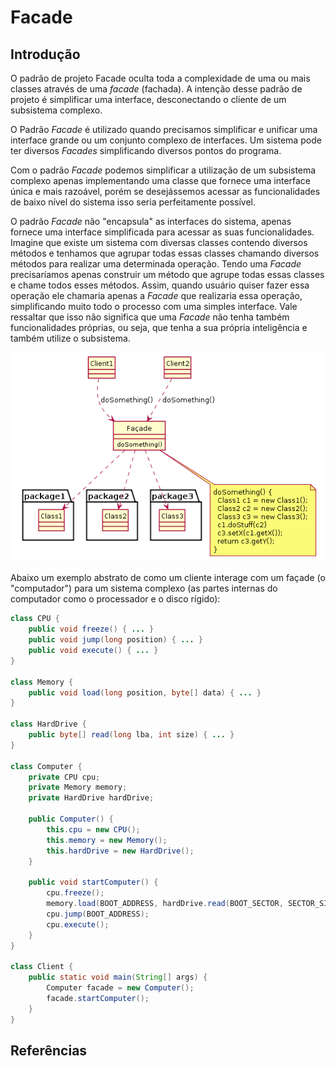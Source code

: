 # Facade

## Introdução

O padrão de projeto Facade oculta toda a complexidade de uma ou mais classes através de uma *facade* (fachada). A intenção desse padrão de projeto é simplificar uma interface, desconectando o cliente de um subsistema complexo.

O Padrão *Facade* é utilizado quando precisamos simplificar e unificar uma interface grande ou um conjunto complexo de interfaces. Um sistema pode ter diversos *Facades* simplificando diversos pontos do programa.

Com o padrão *Facade* podemos simplificar a utilização de um subsistema complexo apenas implementando uma classe que fornece uma interface única e mais razoável, porém se desejássemos acessar as funcionalidades de baixo nível do sistema isso seria perfeitamente possível.

O padrão *Facade* não "encapsula" as interfaces do sistema, apenas fornece uma interface simplificada para acessar as suas funcionalidades. Imagine que existe um sistema com diversas classes contendo diversos métodos e tenhamos que agrupar todas essas classes chamando diversos métodos para realizar uma determinada operação. Tendo uma *Facade* precisaríamos apenas construir um método que agrupe todas essas classes e chame todos esses métodos. Assim, quando usuário quiser fazer essa operação ele chamaria apenas a *Facade* que realizaria essa operação, simplificando muito todo o processo com uma simples interface. Vale ressaltar que isso não significa que uma *Facade* não tenha também funcionalidades próprias, ou seja, que tenha a sua própria inteligência e também utilize o subsistema.

![exemplo_padrao_facade](assets/facade-exemplo-padrao.png)

Abaixo um exemplo abstrato de como um cliente interage com um façade (o "computador") para um sistema complexo (as partes internas do computador como o processador e o disco rígido):

```java
class CPU {
    public void freeze() { ... }
    public void jump(long position) { ... }
    public void execute() { ... }
}

class Memory {
    public void load(long position, byte[] data) { ... }
}

class HardDrive {
    public byte[] read(long lba, int size) { ... }
}

class Computer {
    private CPU cpu;
    private Memory memory;
    private HardDrive hardDrive;

    public Computer() {
        this.cpu = new CPU();
        this.memory = new Memory();
        this.hardDrive = new HardDrive();
    }

    public void startComputer() {
        cpu.freeze();
        memory.load(BOOT_ADDRESS, hardDrive.read(BOOT_SECTOR, SECTOR_SIZE));
        cpu.jump(BOOT_ADDRESS);
        cpu.execute();
    }
}

class Client {
    public static void main(String[] args) {
        Computer facade = new Computer();
        facade.startComputer();
    }
}
```

## Referências

